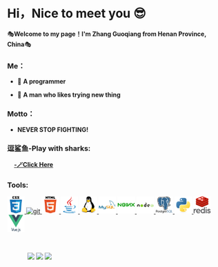 # Hi，Nice to meet you 😎

🎭**Welcome to my page！I'm Zhang Guoqiang from Henan Province, China**🎭
### Me：
- 🤠 **A programmer**

- 🤠 **A man who likes trying new thing**

### Motto：

- **NEVER STOP FIGHTING!**

### 逗鲨鱼-Play with sharks:

&nbsp;&nbsp;&nbsp;&nbsp;[**-🪄Click Here**](https://strive-man.github.io/strive-man)

 
<p align="left">
</p>
<h3 align="left">Tools:</h3>
<p align="left"> <a href="https://www.w3schools.com/css/" target="_blank" rel="noreferrer"> <img src="https://raw.githubusercontent.com/devicons/devicon/master/icons/css3/css3-original-wordmark.svg" alt="css3" width="40" height="40"/> </a> <a href="https://git-scm.com/" target="_blank" rel="noreferrer"> <img src="https://www.vectorlogo.zone/logos/git-scm/git-scm-icon.svg" alt="git" width="40" height="40"/> </a> <a href="https://www.w3.org/html/" target="_blank" rel="noreferrer"> <img src="https://raw.githubusercontent.com/devicons/devicon/master/icons/html5/html5-original-wordmark.svg" alt="html5" width="40" height="40"/> </a> <a href="https://www.java.com" target="_blank" rel="noreferrer"> <img src="https://raw.githubusercontent.com/devicons/devicon/master/icons/java/java-original.svg" alt="java" width="40" height="40"/> </a> <a href="https://www.linux.org/" target="_blank" rel="noreferrer"> <img src="https://raw.githubusercontent.com/devicons/devicon/master/icons/linux/linux-original.svg" alt="linux" width="40" height="40"/> </a> <a href="https://www.mysql.com/" target="_blank" rel="noreferrer"> <img src="https://raw.githubusercontent.com/devicons/devicon/master/icons/mysql/mysql-original-wordmark.svg" alt="mysql" width="40" height="40"/> </a> <a href="https://www.nginx.com" target="_blank" rel="noreferrer"> <img src="https://raw.githubusercontent.com/devicons/devicon/master/icons/nginx/nginx-original.svg" alt="nginx" width="40" height="40"/> </a> <a href="https://nodejs.org" target="_blank" rel="noreferrer"> <img src="https://raw.githubusercontent.com/devicons/devicon/master/icons/nodejs/nodejs-original-wordmark.svg" alt="nodejs" width="40" height="40"/> </a> <a href="https://www.postgresql.org" target="_blank" rel="noreferrer"> <img src="https://raw.githubusercontent.com/devicons/devicon/master/icons/postgresql/postgresql-original-wordmark.svg" alt="postgresql" width="40" height="40"/> </a> <a href="https://www.python.org" target="_blank" rel="noreferrer"> <img src="https://raw.githubusercontent.com/devicons/devicon/master/icons/python/python-original.svg" alt="python" width="40" height="40"/> </a> <a href="https://redis.io" target="_blank" rel="noreferrer"> <img src="https://raw.githubusercontent.com/devicons/devicon/master/icons/redis/redis-original-wordmark.svg" alt="redis" width="40" height="40"/> </a> <a href="https://vuejs.org/" target="_blank" rel="noreferrer"> <img src="https://raw.githubusercontent.com/devicons/devicon/master/icons/vuejs/vuejs-original-wordmark.svg" alt="vuejs" width="40" height="40"/> </a> </p>
<p align="left">
</p>
<br>

&nbsp;&nbsp;&nbsp;&nbsp;&nbsp;&nbsp;&nbsp;&nbsp;&nbsp;&nbsp;&nbsp; <img src="https://s1.4sai.com/src/img/gif/02/02584b7f729a456ab1e4bd3d801b39d8.gif?e=1735488000&token=1srnZGLKZ0Aqlz6dk7yF4SkiYf4eP-YrEOdM1sob:qbFE7cHGyPlf-5y7kviI_5_uMRg=">  <img height="137px" src="https://github-readme-stats.vercel.app/api?username=strive-man&hide_title=true&hide_border=true&show_icons=trueline_height=21&text_color=000&icon_color=000&bg_color=0,ea6161,ffc64d,fffc4d,52fa5a&theme=graywhite" />  <img src="https://s1.4sai.com/src/img/gif/02/02584b7f729a456ab1e4bd3d801b39d8.gif?e=1735488000&token=1srnZGLKZ0Aqlz6dk7yF4SkiYf4eP-YrEOdM1sob:qbFE7cHGyPlf-5y7kviI_5_uMRg="> 













 








<div align="center">   </div>






<!--
<p> &nbsp;&nbsp;&nbsp;&nbsp;&nbsp;&nbsp;   <img align="center" src="https://github-readme-streak-stats.herokuapp.com/?user=strive-man&" alt="strive-man" /></p>

**strive-man/strive-man** is a ✨ _special_ ✨ repository because its `README.md` (this file) appears on your GitHub profile.
<img src="https://s1.aigei.com/src/img/gif/61/61cc5d87e0dc4878be276ae48277026f.gif?imageMogr2/auto-orient/thumbnail/!240x240r/gravity/Center/crop/240x240/quality/85/&e=1735488000&token=P7S2Xpzfz11vAkASLTkfHN7Fw-oOZBecqeJaxypL:Yomp16hhWDB_6qBwaxukgqLG3xQ="> 

<img src="https://s1.4sai.com/src/img/gif/d5/d5ded5089a384f5f8127aa223d083dc3.gif?e=1735488000&token=1srnZGLKZ0Aqlz6dk7yF4SkiYf4eP-YrEOdM1sob:WjW6pAPuoD_NofYOOg7BK_z_RWA="> 


 <img src="https://s1.aigei.com/src/img/gif/33/33731fee501442299c6d8b4d6c184444.gif?e=1735488000&token=P7S2Xpzfz11vAkASLTkfHN7Fw-oOZBecqeJaxypL:0LPMV_mkzswABt_lWcKgFagNyww=">  ![Anurag's GitHub stats](https://github-readme-stats.vercel.app/api?username=strive-man&show_icons=true&theme=radical)  <img src="https://s1.aigei.com/src/img/gif/33/33731fee501442299c6d8b4d6c184444.gif?e=1735488000&token=P7S2Xpzfz11vAkASLTkfHN7Fw-oOZBecqeJaxypL:0LPMV_mkzswABt_lWcKgFagNyww=">  

Here are some ideas to get you started:
 <img width="291" alt="image" src="https://github.com/strive-man/strive-man/assets/92583611/3ca16a45-a57c-4e7d-bf57-fcbe385e8e9e"> &nbsp;&nbsp;&nbsp;&nbsp;&nbsp;&nbsp;&nbsp;&nbsp;&nbsp;&nbsp;&nbsp;&nbsp;&nbsp;&nbsp;&nbsp; &nbsp;&nbsp;&nbsp;&nbsp;&nbsp;&nbsp;&nbsp;&nbsp;&nbsp;&nbsp;&nbsp;&nbsp;&nbsp;&nbsp;&nbsp;<img width="291" alt="image" src="https://github.com/strive-man/strive-man/assets/92583611/86a8f36b-7a67-4320-9aad-b94cc38925d3">
### Make Friends With Me：

&nbsp;&nbsp;&nbsp;&nbsp;[**-🙋Click Here**](https://eturl.cn/GCw3dP)
<div align="center"> 
111

- 🔭 I’m currently working on ...
- 🌱 I’m currently learning ...
- 👯 I’m looking to collaborate on ...
- 🤔 I’m looking for help with ...
- 💬 Ask me about ...
- 📫 How to reach me: ...
- 😄 Pronouns: ...
- ⚡ Fun fact: ...
 <img src="https://s1.aigei.com/src/img/gif/dc/dc0b693147ea4629a9dcfcda8aa4b356.gif?imageMogr2/auto-orient/thumbnail/!240x240r/gravity/Center/crop/240x240/quality/85/&e=1735488000&token=P7S2Xpzfz11vAkASLTkfHN7Fw-oOZBecqeJaxypL:btSsxdaOLq0LAiZvlTS6vE21xv4="> 

 <img src="https://s1.aigei.com/src/img/gif/61/61cc5d87e0dc4878be276ae48277026f.gif?imageMogr2/auto-orient/thumbnail/!240x240r/gravity/Center/crop/240x240/quality/85/&e=1735488000&token=P7S2Xpzfz11vAkASLTkfHN7Fw-oOZBecqeJaxypL:Yomp16hhWDB_6qBwaxukgqLG3xQ=">    ![Anurag's GitHub stats](https://github-readme-stats.vercel.app/api?username=strive-man&show_icons=true&theme=radical)  <img src="https://s1.aigei.com/src/img/gif/61/61cc5d87e0dc4878be276ae48277026f.gif?imageMogr2/auto-orient/thumbnail/!240x240r/gravity/Center/crop/240x240/quality/85/&e=1735488000&token=P7S2Xpzfz11vAkASLTkfHN7Fw-oOZBecqeJaxypL:Yomp16hhWDB_6qBwaxukgqLG3xQ="> 
 <img src="https://s1.4sai.com/src/img/gif/02/02584b7f729a456ab1e4bd3d801b39d8.gif?e=1735488000&token=1srnZGLKZ0Aqlz6dk7yF4SkiYf4eP-YrEOdM1sob:qbFE7cHGyPlf-5y7kviI_5_uMRg="> ![Anurag's GitHub stats](https://github-readme-stats.vercel.app/api?username=strive-man&show_icons=true&theme=radical)  <img src="https://s1.4sai.com/src/img/gif/02/02584b7f729a456ab1e4bd3d801b39d8.gif?e=1735488000&token=1srnZGLKZ0Aqlz6dk7yF4SkiYf4eP-YrEOdM1sob:qbFE7cHGyPlf-5y7kviI_5_uMRg=">

-->
